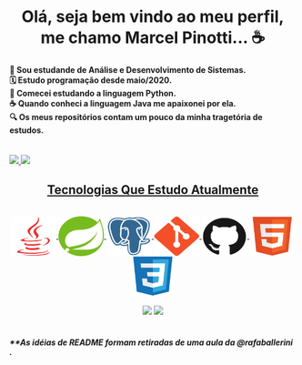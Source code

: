<h1 align="center">Olá, seja bem vindo ao meu perfil, me chamo Marcel Pinotti... ☕</h1>

<h4>
  📖 Sou estudande de Análise e Desenvolvimento de Sistemas.<br>
  🗓 Estudo programação desde maio/2020.<br>
  🐍 Comecei estudando a linguagem Python.<br>
  ☕ Quando conheci a linguagem Java me apaixonei por ela.<br>
  🔍 Os meus repositórios contam um pouco da minha tragetória de estudos.
</h4>

<br>

<div>
  <a href="https://github.com/marcelpinotti">
  <img height="160em" src="https://github-readme-stats.vercel.app/api?username=marcelpinotti&show_icons=true&theme=blue-green&include_all_commits=true&count_private=true"/>
  <img height="160em" src="https://github-readme-stats.vercel.app/api/top-langs/?username=marcelpinotti&layout=compact&langs_count=7&theme=blue-green"/>
</div>
  
<h2 align="center">Tecnologias Que Estudo Atualmente</h2>

  
<div style="display: inline_block" align="center"><br>
  <img align="center" alt="Marcel-Java" height="70" width="80" src="https://raw.githubusercontent.com/devicons/devicon/master/icons/java/java-plain.svg">
  <img align="center" alt="Marcel-Spring" height="70" width="80" src="https://raw.githubusercontent.com/devicons/devicon/master/icons/spring/spring-original.svg">
  <img align="center" alt="Marcel-PostgreSQL" height="70" width="80" src="https://raw.githubusercontent.com/devicons/devicon/master/icons/postgresql/postgresql-plain.svg">
  <img align="center" alt="Marcel-Git" height="70" width="80" src="https://raw.githubusercontent.com/devicons/devicon/master/icons/git/git-plain.svg">
  <img align="center" alt="Marcel-GitHub" height="70" width="80" src="https://raw.githubusercontent.com/devicons/devicon/master/icons/github/github-original.svg">
  <img align="center" alt="Marcel-HTML" height="70" width="80" src="https://raw.githubusercontent.com/devicons/devicon/master/icons/html5/html5-original.svg">
  <img align="center" alt="Marcel-CSS" height="70" width="80" src="https://raw.githubusercontent.com/devicons/devicon/master/icons/css3/css3-original.svg">
</div>
<br>

<div align="center">
  <a href = "mailto:marcelevpinotti@gmail.com"><img src="https://img.shields.io/badge/-Gmail-%23333?style=for-the-badge&logo=gmail&logoColor=white" target="_blank"></a>
  <a href="https://www.linkedin.com/in/marcelpinottidev" target="_blank"><img src="https://img.shields.io/badge/-LinkedIn-%230077B5?style=for-the-badge&logo=linkedin&logoColor=white" target="_blank"></a> 
</div>
<br>
  
<h5>**As idéias de README formam retiradas de uma aula da @rafaballerini .</h5>

